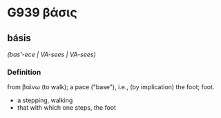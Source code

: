 # G939 βάσις

## básis

_(bas'-ece | VA-sees | VA-sees)_

### Definition

from βαίνω (to walk); a pace ("base"), i.e., (by implication) the foot; foot.

- a stepping, walking
- that with which one steps, the foot

